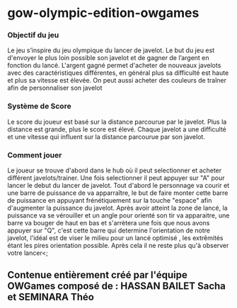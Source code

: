 # gow-olympic-edition-owgames

### Objectif du jeu
Le jeu s’inspire du jeu olympique du lancer de javelot. Le but du jeu est d'envoyer le plus loin possible son javelot et de gagner de l’argent en fonction du lancé. L'argent gagné permet d'acheter de nouveaux javelots avec des caractéristiques différentes, en général plus sa difficulté est haute et plus sa vitesse est élevée. On peut aussi acheter des couleurs de traîner afin de personnaliser son javelot

### Système de Score
Le score du joueur est basé sur la distance parcourue par le javelot. Plus la distance est grande, plus le score est élevé. Chaque javelot a une difficulté et une vitesse qui influent sur la distance parcourue par son javelot.

### Comment jouer
Le joueur se trouve d'abord dans le hub où il peut selectionner et acheter différent javelots/trainer.
Une fois selectionner il peut appuyer sur "A" pour lancer le debut du lancer de javelot.
Tout d'abord le personnage va courir et une barre de puissance de va apparraître, le but de faire monter cette barre de puissance en appuyant frénétiquement sur la touche "espace" afin d'augmenter la puissance du javelot. 
Après avoir atteint la zone de lancé, la puissance va se vérouiller et un angle pour orienté son tir va apparaitre, une barre va bouger de haut en bas et s'arrètera une fois que nous avons appuyer sur "Q", c'est cette barre qui determine l'orientation de notre javelot, l'idéal est de viser le milieu pour un lancé optimisé , les extrêmités étant les pires orientation possible.
Après cela il ne reste plus qu'à observer votre lancer<;


## Contenue entièrement créé par l'équipe OWGames composé de : HASSAN BAILET Sacha et SEMINARA Théo

